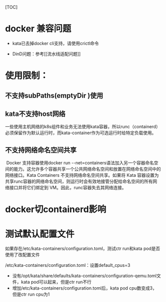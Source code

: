 [TOC]
# docker 兼容问题

- kata已去掉docker cli支持，请使用crictl命令

- DinD问题：参考[[流水线适配问题]]



# 使用限制：

## 不支持subPaths(emptyDir )使用

## kata不支持host网络

​		一些使用主机网络的k8s组件和业务无法使用kata容器，所以runc（containerd）必须保留作为默认运行时，而kata-container作为可选运行时给特定负载使用。

## 不支持网络命名空间共享

​		Docker 支持容器使用docker run --net=containers语法加入另一个容器命名空间的能力。这允许多个容器共享一个公共网络命名空间和放置在网络命名空间中的网络接口。Kata Containers 不支持网络命名空间共享。如果将 Kata 容器设置为共享runc容器的网络命名空间，则运行时会有效地接管分配给命名空间的所有网络接口并将它们绑定到 VM。因此，runc容器失去其网络连接。



# docker切containerd影响




# 测试默认配置文件
如果存在/etc/kata-containers/configuration.toml，测试ctr run和kata pod是否使用了改配置文件


/etc/kata-containers/configuration.toml：设置default_cpus=3

* 没有/opt/kata/share/defaults/kata-containers/configuration-qemu.toml文件，kata pod可以起来，但是ctr run不行
* 增加/etc/kata-containers/configuration.toml后，kata pod cpu数变成3，但是ctr run cpu为1

